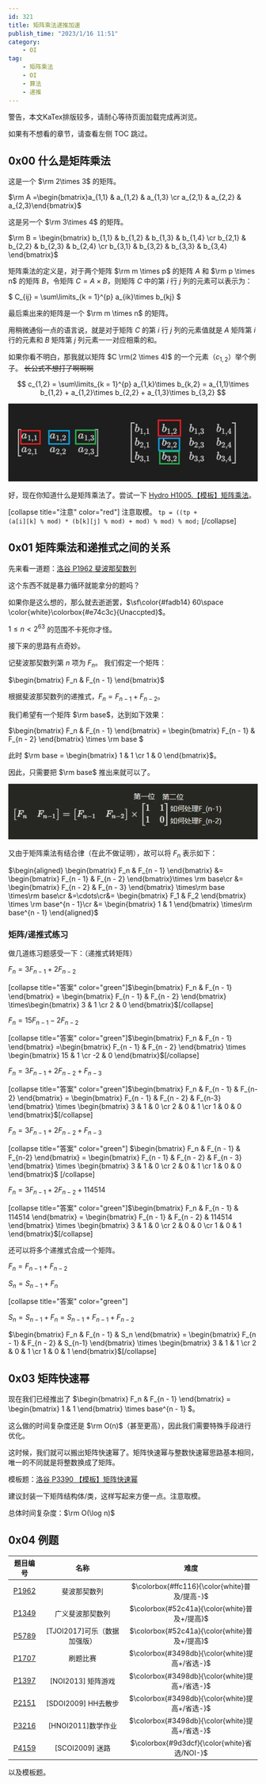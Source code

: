 ```yaml
---
id: 321
title: 矩阵乘法递推加速
publish_time: "2023/1/16 11:51"
category:
    - OI
tag:
    - 矩阵乘法
    - OI
    - 算法
    - 递推
---
```


警告，本文KaTex排版较多，请耐心等待页面加载完成再浏览。

如果有不想看的章节，请查看左侧 TOC 跳过。

## 0x00 什么是矩阵乘法

这是一个 $\rm 2\times 3$ 的矩阵。

$\rm A =\begin{bmatrix}a_{1,1} & a_{1,2} & a_{1,3} \cr a_{2,1} & a_{2,2} & a_{2,3}\end{bmatrix}$

这是另一个 $\rm 3\times 4$ 的矩阵。

$\rm B =
\begin{bmatrix}
b_{1,1} & b_{1,2} & b_{1,3} & b_{1,4} \cr
b_{2,1} & b_{2,2} & b_{2,3} & b_{2,4} \cr
b_{3,1} & b_{3,2} & b_{3,3} & b_{3,4}
\end{bmatrix}$

矩阵乘法的定义是，对于两个矩阵 $\rm m \times p$ 的矩阵 $A$ 和 $\rm p \times n$ 的矩阵 $B$，令矩阵 $C = A\times B$，则矩阵 $C$ 中的第 $i$ 行 $j$ 列的元素可以表示为：

$
C_{ij} = \sum\limits_{k = 1}^{p} a_{ik}\times b_{kj}
$

最后乘出来的矩阵是一个 $\rm m \times n$ 的矩阵。

用稍微通俗一点的语言说，就是对于矩阵 $C$ 的第 $i$ 行 $j$ 列的元素值就是 $A$ 矩阵第 $i$ 行的元素和 $B$ 矩阵第 $j$ 列元素一一对应相乘的和。

如果你看不明白，那我就以矩阵 $C \rm(2 \times 4)$ 的一个元素（$c_{1,2}$）举个例子。
~~长公式不想打了啊啊啊~~

$$
c_{1,2} = \sum\limits_{k = 1}^{p} a_{1,k}\times b_{k,2} = a_{1,1}\times b_{1,2} + a_{1,2}\times b_{2,2} + a_{1,3}\times b_{3,2}
$$

![](img/321-matrix-times-1.jpg)

好，现在你知道什么是矩阵乘法了。尝试一下 [Hydro H1005.【模板】矩阵乘法](https://hydro.ac/p/H1005)。

[collapse title="注意" color="red"]
注意取模。
<code>tp = ((tp + (a[i][k] % mod) * (b[k][j] % mod) + mod) % mod) % mod;</code>
[/collapse]

## 0x01 矩阵乘法和递推式之间的关系

先来看一道题：<a class="wp-editor-md-post-content-link" href="https://www.luogu.com.cn/problem/P1962">洛谷 P1962 斐波那契数列</a>

这个东西不就是暴力循环就能拿分的题吗？

如果你是这么想的，那么就去逝逝罢，$\sf\color{#fadb14} 60\space \color{white}\colorbox{#e74c3c}{Unaccpted}$。

$1\le n < 2^{63}$ 的范围不卡死你才怪。

接下来的思路有点奇妙。

记斐波那契数列第 $n$ 项为 $F_n$。
我们假定一个矩阵：

$\begin{bmatrix}
F_n & F_{n - 1}
\end{bmatrix}$

根据斐波那契数列的递推式，$F_n = F_{n - 1} + F_{n - 2}$。

我们希望有一个矩阵 $\rm base$，达到如下效果：

$\begin{bmatrix}
F_n & F_{n - 1}
\end{bmatrix} =
\begin{bmatrix}
F_{n - 1} & F_{n - 2}
\end{bmatrix}
\times \rm base
$

此时 $\rm base =
\begin{bmatrix}
1 & 1 \cr
1 & 0
\end{bmatrix}$。

因此，只需要把 $\rm base$ 推出来就可以了。

![](img/321-matrix-times-2.jpg)

又由于矩阵乘法有结合律（在此不做证明），故可以将 $F_n$ 表示如下：

$\begin{aligned}
\begin{bmatrix}
F_n & F_{n - 1}
\end{bmatrix} &=
\begin{bmatrix}
F_{n - 1} & F_{n - 2}
\end{bmatrix}\times \rm base\cr
&= \begin{bmatrix}
F_{n - 2} & F_{n - 3}
\end{bmatrix}
\times\rm base \times\rm base\cr &=\cdots\cr&=
\begin{bmatrix}
F_1 & F_2
\end{bmatrix}
\times \rm base^{n - 1}\cr &=
\begin{bmatrix}
1 & 1
\end{bmatrix}
\times\rm base^{n - 1}
\end{aligned}$

### 矩阵/递推式练习

做几道练习题感受一下：（递推式转矩阵）

$F_n = 3F_{n-1} + 2F_{n-2}$

[collapse title="答案" color="green"]$\begin{bmatrix}
F_n & F_{n - 1}
\end{bmatrix} = \begin{bmatrix}
F_{n - 1} & F_{n - 2}
\end{bmatrix}
\times\begin{bmatrix}
3 & 1 \cr
2 & 0
\end{bmatrix}$[/collapse]

$F_n = 15F_{n-1} - 2F_{n-2}$

[collapse title="答案" color="green"]$\begin{bmatrix}
F_n & F_{n - 1}
\end{bmatrix} =\begin{bmatrix}
F_{n - 1} & F_{n - 2}
\end{bmatrix} \times
\begin{bmatrix}
15 & 1 \cr
-2 & 0
\end{bmatrix}$[/collapse]

$F_n = 3F_{n-1} + 2F_{n-2} + F_{n-3}$

[collapse title="答案" color="green"]$\begin{bmatrix}
F_n & F_{n - 1} & F_{n-2}
\end{bmatrix} = \begin{bmatrix}
F_{n - 1} & F_{n - 2} & F_{n-3}
\end{bmatrix} \times \begin{bmatrix}
3 & 1 & 0 \cr
2 & 0 & 1 \cr
1 & 0 & 0
\end{bmatrix}$[/collapse]

$F_n = 3F_{n-1} + 2F_{n-2} + F_{n-3}$

[collapse title="答案" color="green"]
$\begin{bmatrix}
F_n & F_{n - 1} & F_{n-2}
\end{bmatrix} =
\begin{bmatrix}
F_{n - 1} & F_{n - 2} & F_{n - 3}
\end{bmatrix} \times \begin{bmatrix}
3 & 1 & 0 \cr
2 & 0 & 1 \cr
1 & 0 & 0
\end{bmatrix}$
[/collapse]

$F_n = 3F_{n-1} + 2F_{n-2} + 114514$

[collapse title="答案" color="green"]$\begin{bmatrix}
F_n & F_{n - 1} & 114514
\end{bmatrix} = \begin{bmatrix}
F_{n - 1} & F_{n - 2} & 114514
\end{bmatrix} \times
\begin{bmatrix}
3 & 1 & 0 \cr
2 & 0 & 0 \cr
1 & 0 & 1
\end{bmatrix}$[/collapse]

还可以将多个递推式合成一个矩阵。

$F_n = F_{n-1} + F_{n-2}$

$S_n = S_{n-1} + F_n$

[collapse title="答案" color="green"]

$S_n = S_{n-1} + F_n = S_{n-1} + F_{n-1} + F_{n-2}$

$\begin{bmatrix}
F_n & F_{n - 1} & S_n
\end{bmatrix} = \begin{bmatrix}
F_{n - 1} & F_{n - 2} & S_{n-1}
\end{bmatrix} \times
\begin{bmatrix}
3 & 1 & 1 \cr
2 & 0 & 1 \cr
1 & 0 & 1
\end{bmatrix}$[/collapse]

<h2>0x03 矩阵快速幂</h2>

现在我们已经推出了 $\begin{bmatrix}
F_n & F_{n - 1}
\end{bmatrix} = \begin{bmatrix}
1 & 1
\end{bmatrix} \times base^{n - 1}
$。

这么做的时间复杂度还是 $\rm O(n)$（甚至更高），因此我们需要特殊手段进行优化。

这时候，我们就可以搬出矩阵快速幂了。矩阵快速幂与整数快速幂思路基本相同，唯一的不同就是将整数换成了矩阵。

模板题：<a class="wp-editor-md-post-content-link" href="https://www.luogu.com.cn/problem/P3390">洛谷 P3390 【模板】矩阵快速幂</a>

建议封装一下矩阵结构体/类，这样写起来方便一点。注意取模。

总体时间复杂度：$\rm O(\log n)$

## 0x04 例题

<table>
<thead>
<tr>
  <th align="center">题目编号</th>
  <th align="center">名称</th>
  <th align="center">难度</th>
</tr>
</thead>
<tbody>
<tr>
  <td align="center"><a class="wp-editor-md-post-content-link" href="https://www.luogu.com.cn/problem/P1962">P1962</a></td>
  <td align="center">斐波那契数列</td>
  <td align="center">$\colorbox{#ffc116}{\color{white}普及/提高-}$</td>
</tr>
<tr>
  <td align="center"><a class="wp-editor-md-post-content-link" href="https://www.luogu.com.cn/problem/P1349">P1349</a></td>
  <td align="center">广义斐波那契数列</td>
  <td align="center">$\colorbox{#52c41a}{\color{white}普及+/提高}$</td>
</tr>
<tr>
  <td align="center"><a class="wp-editor-md-post-content-link" href="https://www.luogu.com.cn/problem/P5789">P5789</a></td>
  <td align="center">[TJOI2017]可乐（数据加强版）</td>
  <td align="center">$\colorbox{#52c41a}{\color{white}普及+/提高}$</td>
</tr>
<tr>
  <td align="center"><a class="wp-editor-md-post-content-link" href="https://www.luogu.com.cn/problem/P1707">P1707</a></td>
  <td align="center">刷题比赛</td>
  <td align="center">$\colorbox{#3498db}{\color{white}提高+/省选-}$</td>
</tr>
<tr>
  <td align="center"><a class="wp-editor-md-post-content-link" href="https://www.luogu.com.cn/problem/P1397">P1397</a></td>
  <td align="center">[NOI2013] 矩阵游戏</td>
  <td align="center">$\colorbox{#3498db}{\color{white}提高+/省选-}$</td>
</tr>
<tr>
  <td align="center"><a class="wp-editor-md-post-content-link" href="https://www.luogu.com.cn/problem/P1397">P2151</a></td>
  <td align="center">[SDOI2009] HH去散步</td>
  <td align="center">$\colorbox{#3498db}{\color{white}提高+/省选-}$</td>
</tr>
<tr>
  <td align="center"><a class="wp-editor-md-post-content-link" href="https://www.luogu.com.cn/problem/P3216">P3216</a></td>
  <td align="center">[HNOI2011]数学作业</td>
  <td align="center">$\colorbox{#3498db}{\color{white}提高+/省选-}$</td>
</tr>
<tr>
  <td align="center"><a class="wp-editor-md-post-content-link" href="https://www.luogu.com.cn/problem/P4159">P4159</a></td>
  <td align="center">[SCOI2009] 迷路</td>
  <td align="center">$\colorbox{#9d3dcf}{\color{white}省选/NOI-}$</td>
</tr>
</tbody>
</table>

以及模板题。
